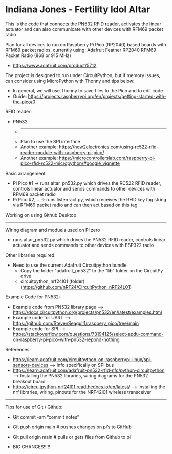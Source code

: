 # Indiana Jones - Fertility Idol Altar
This is the code that connects the PN532 RFID reader, activates the linear actuator and can also communicate with other devices with RFM69 packet radio

Plan for all devices to run on Raspberry Pi Pico (RP2040) based boards with RFM69 packet radios, currently using:
Adafruit Feather RP2040 RFM69 Packet Radio (868 or 915 MHz)
- https://www.adafruit.com/product/5712

The project is designed to run under CircuitPython, but if memory issues, can consider using MicroPython with Thonny and tips below:
- In general, we will use Thonny to save files to the Pico and to edit code
- Guide: https://projects.raspberrypi.org/en/projects/getting-started-with-the-pico/0

RFID reader:
- PN532
  - ***
  - Plan to use the SPI interface
  - Another example: https://how2electronics.com/using-rc522-rfid-reader-module-with-raspberry-pi-pico/
  - Another example: https://microcontrollerslab.com/raspberry-pi-pico-rfid-rc522-micropython/#google_vignette

Basic arrangement
- Pi Pico #1 -> runs altar_pn532.py which drives the RC522 RFID reader, controls linear actuator and sends commands to other devices with RFM69 packet radio
- Pi Pico #2,... -> runs listen-act.py, which receives the RFID key tag string via RFM69 packet radio and can then act based on this tag

Working on using Github Desktop

-------------------------------------

Wiring diagram and moduels used on Pi zero
- runs altar_pn532.py which drives the PN532 RFID reader, controls linear actuator and sends commands to other devices with ESP322 radio

Other libraries required:
- Need to use the current Adafruit Circuitpython bundle
  - Copy the folder "adafruit_pn532" to the "lib" folder on the CircuitPy drive
  - circuitpython_nrf24l01 (folder) (https://github.com/nRF24/CircuitPython_nRF24L01)

Example Code for PN532:
  - Example code from PN532 library page
    --> https://docs.circuitpython.org/projects/pn532/en/latest/examples.html
  - Example code for UART
    --> https://github.com/StevenSeagull1/raspbery_pico/tree/main
  - Example code for SPI
    --> https://stackoverflow.com/questions/73194125/select-apdu-command-on-raspberry-pi-pico-with-pn532-repond-nothing
  
  References:
  - https://learn.adafruit.com/circuitpython-on-raspberrypi-linux/spi-sensors-devices
    --> Info specifically on SPI bus
  - https://learn.adafruit.com/adafruit-pn532-rfid-nfc/python-circuitpython
    -->  Installing the PN532 libraries, wiring diagrams for the PN532 breakout board
  - https://circuitpython-nrf24l01.readthedocs.io/en/latest/
    --> Installing the nrf libraries, wiring, pinouts for the NRF42l01 wireless transceiver

--------------------------------------

Tips for use of Git / Github:
- Git commit -am “commit notes”
- Git push origin main   # pushes changes on pi’s to GitHub
- Git pull origin main  # pulls or gets files from Github to pi

- BIG CHANGES!!!!!
